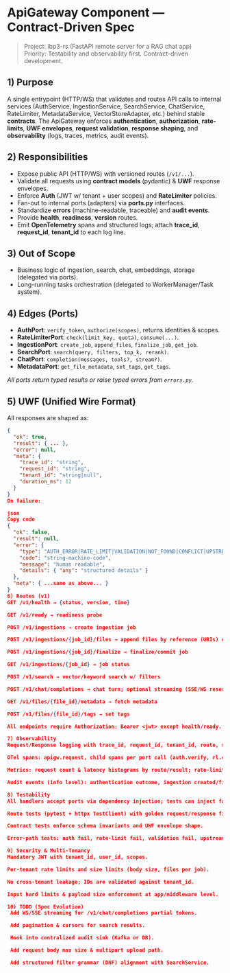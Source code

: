 # ApiGateway Component — Contract-Driven Spec

> Project: lbp3-rs (FastAPI remote server for a RAG chat app)  
> Priority: Testability and observability first. Contract-driven development.

## 1) Purpose

A single entrypoint (HTTP/WS) that validates and routes API calls to internal services (AuthService, IngestionService, SearchService, ChatService, RateLimiter, MetadataService, VectorStoreAdapter, etc.) behind stable **contracts**. The ApiGateway enforces **authentication**, **authorization**, **rate-limits**, **UWF envelopes**, **request validation**, **response shaping**, and **observability** (logs, traces, metrics, audit events).

## 2) Responsibilities

- Expose public API (HTTP/WS) with versioned routes (`/v1/...`).
- Validate all requests using **contract models** (pydantic) & **UWF** response envelopes.
- Enforce **Auth** (JWT w/ tenant + user scopes) and **RateLimiter** policies.
- Fan-out to internal ports (adapters) via **ports.py** interfaces.
- Standardize **errors** (machine-readable, traceable) and **audit events**.
- Provide **health**, **readiness**, **version** routes.
- Emit **OpenTelemetry** spans and structured logs; attach **trace_id**, **request_id**, **tenant_id** to each log line.

## 3) Out of Scope

- Business logic of ingestion, search, chat, embeddings, storage (delegated via ports).
- Long-running tasks orchestration (delegated to WorkerManager/Task system).

## 4) Edges (Ports)

- **AuthPort**: `verify_token`, `authorize(scopes)`, returns identities & scopes.
- **RateLimiterPort**: `check(limit_key, quota)`, `consume(...)`.
- **IngestionPort**: `create_job`, `append_files`, `finalize_job`, `get_job`.
- **SearchPort**: `search(query, filters, top_k, rerank)`.
- **ChatPort**: `completion(messages, tools?, stream?)`.
- **MetadataPort**: `get_file_metadata`, `set_tags`, `get_tags`.

_All ports return typed results or raise typed errors from `errors.py`._

## 5) UWF (Unified Wire Format)

All responses are shaped as:

```json
{
  "ok": true,
  "result": { ... },
  "error": null,
  "meta": {
    "trace_id": "string",
    "request_id": "string",
    "tenant_id": "string|null",
    "duration_ms": 12
  }
}
On failure:

json
Copy code
{
  "ok": false,
  "result": null,
  "error": {
    "type": "AUTH_ERROR|RATE_LIMIT|VALIDATION|NOT_FOUND|CONFLICT|UPSTREAM|INTERNAL",
    "code": "string-machine-code",
    "message": "human readable",
    "details": { "any": "structured details" }
  },
  "meta": { ...same as above... }
}
6) Routes (v1)
GET /v1/health → {status, version, time}

GET /v1/ready → readiness probe

POST /v1/ingestions → create ingestion job

POST /v1/ingestions/{job_id}/files → append files by reference (URIs) or upload tokens (blob adapter handles actual storage)

POST /v1/ingestions/{job_id}/finalize → finalize/commit job

GET /v1/ingestions/{job_id} → job status

POST /v1/search → vector/keyword search w/ filters

POST /v1/chat/completions → chat turn; optional streaming (SSE/WS reserved)

GET /v1/files/{file_id}/metadata → fetch metadata

POST /v1/files/{file_id}/tags → set tags

All endpoints require Authorization: Bearer <jwt> except health/ready.

7) Observability
Request/Response logging with trace_id, request_id, tenant_id, route, status, duration_ms.

OTel spans: apigw.request, child spans per port call (auth.verify, rl.check, ingest.create_job, etc.).

Metrics: request count & latency histograms by route/result; rate-limit rejections; auth failures.

Audit events (info level): authentication outcome, ingestion created/finalized, search executed, chat requested.

8) Testability
All handlers accept ports via dependency injection; tests can inject fakes.

Route tests (pytest + httpx TestClient) with golden request/response fixtures.

Contract tests enforce schema invariants and UWF envelope shape.

Error-path tests: auth fail, rate-limit fail, validation fail, upstream fail.

9) Security & Multi-Tenancy
Mandatory JWT with tenant_id, user_id, scopes.

Per-tenant rate limits and size limits (body size, files per job).

No cross-tenant leakage; IDs are validated against tenant_id.

Input hard limits & payload size enforcement at app/middleware level.

10) TODO (Spec Evolution)
 Add WS/SSE streaming for /v1/chat/completions partial tokens.

 Add pagination & cursors for search results.

 Hook into centralized audit sink (Kafka or DB).

 Add request body max size & multipart upload path.

 Add structured filter grammar (DNF) alignment with SearchService.